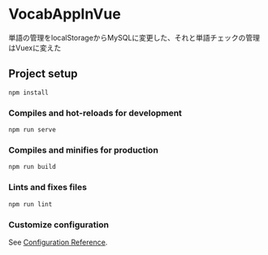 # VocabAppInVue
単語の管理をlocalStorageからMySQLに変更した、それと単語チェックの管理はVuexに変えた
## Project setup
```
npm install
```

### Compiles and hot-reloads for development
```
npm run serve
```

### Compiles and minifies for production
```
npm run build
```

### Lints and fixes files
```
npm run lint
```

### Customize configuration
See [Configuration Reference](https://cli.vuejs.org/config/).
